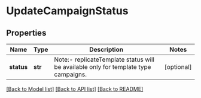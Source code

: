# UpdateCampaignStatus

## Properties
Name | Type | Description | Notes
------------ | ------------- | ------------- | -------------
**status** | **str** | Note:- replicateTemplate status will be available only for template type campaigns. | [optional] 

[[Back to Model list]](../README.md#documentation-for-models) [[Back to API list]](../README.md#documentation-for-api-endpoints) [[Back to README]](../README.md)


